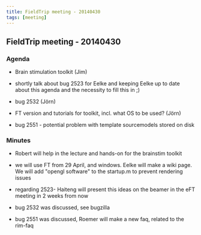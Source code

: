 ```yaml
---
title: FieldTrip meeting - 20140430
tags: [meeting]
---
```


## FieldTrip meeting - 20140430

### Agenda

*  Brain stimulation toolkit (Jim)

*  shortly talk about bug 2523 for Eelke and keeping Eelke up to date about this agenda and the necessity to fill this in ;)

*  bug 2532 (Jörn)

*  FT version and tutorials for toolkit, incl. what OS to be used? (Jörn)

*  bug 2551 - potential problem with template sourcemodels stored on disk

### Minutes

*  Robert will help in the lecture and hands-on for the brainstim toolkit

*  we will use FT from 29 April, and windows. Eelke will make a wiki page. We will add "opengl software" to the startup.m to prevent rendering issues

*  regarding 2523- Haiteng will present this ideas on the beamer in the eFT meeting in 2 weeks from now

*  bug 2532 was discussed, see bugzilla

*  bug 2551 was discussed, Roemer will make a new faq, related to the rim-faq
